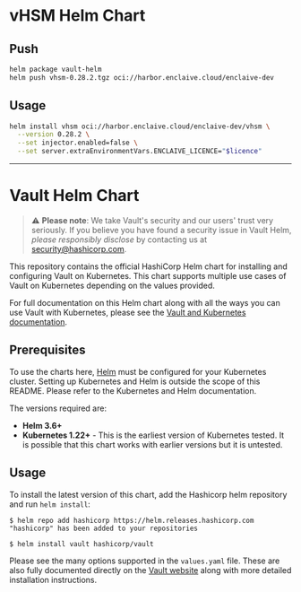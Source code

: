 # vHSM Helm Chart

## Push

```sh
helm package vault-helm
helm push vhsm-0.28.2.tgz oci://harbor.enclaive.cloud/enclaive-dev
```

## Usage

```sh
helm install vhsm oci://harbor.enclaive.cloud/enclaive-dev/vhsm \
  --version 0.28.2 \
  --set injector.enabled=false \
  --set server.extraEnvironmentVars.ENCLAIVE_LICENCE="$licence"
```

---

# Vault Helm Chart

> :warning: **Please note**: We take Vault's security and our users' trust very seriously. If 
you believe you have found a security issue in Vault Helm, _please responsibly disclose_ 
by contacting us at [security@hashicorp.com](mailto:security@hashicorp.com).

This repository contains the official HashiCorp Helm chart for installing
and configuring Vault on Kubernetes. This chart supports multiple use
cases of Vault on Kubernetes depending on the values provided.

For full documentation on this Helm chart along with all the ways you can
use Vault with Kubernetes, please see the
[Vault and Kubernetes documentation](https://developer.hashicorp.com/vault/docs/platform/k8s).

## Prerequisites

To use the charts here, [Helm](https://helm.sh/) must be configured for your
Kubernetes cluster. Setting up Kubernetes and Helm is outside the scope of
this README. Please refer to the Kubernetes and Helm documentation.

The versions required are:

  * **Helm 3.6+**
  * **Kubernetes 1.22+** - This is the earliest version of Kubernetes tested.
    It is possible that this chart works with earlier versions but it is
    untested.

## Usage

To install the latest version of this chart, add the Hashicorp helm repository
and run `helm install`:

```console
$ helm repo add hashicorp https://helm.releases.hashicorp.com
"hashicorp" has been added to your repositories

$ helm install vault hashicorp/vault
```

Please see the many options supported in the `values.yaml` file. These are also
fully documented directly on the [Vault
website](https://developer.hashicorp.com/vault/docs/platform/k8s/helm) along with more
detailed installation instructions.
